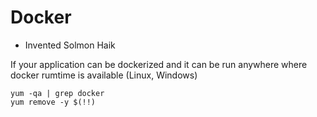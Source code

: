 # Docker

- Invented Solmon Haik

If your application can be dockerized and it can be run anywhere where docker rumtime is available (Linux, Windows)

```
yum -qa | grep docker
yum remove -y $(!!)
```

